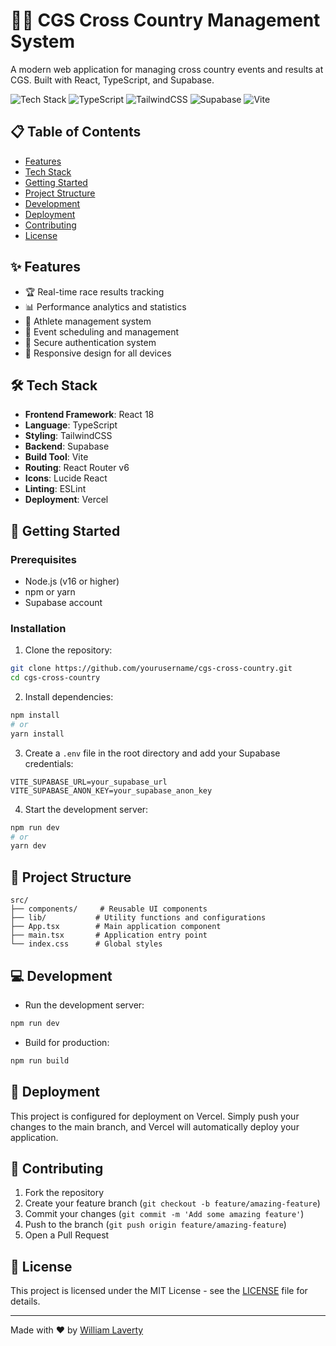# 🏃‍♂️ CGS Cross Country Management System

A modern web application for managing cross country events and results at CGS. Built with React, TypeScript, and Supabase.

![Tech Stack](https://img.shields.io/badge/React-20232A?style=for-the-badge&logo=react&logoColor=61DAFB)
![TypeScript](https://img.shields.io/badge/TypeScript-007ACC?style=for-the-badge&logo=typescript&logoColor=white)
![TailwindCSS](https://img.shields.io/badge/Tailwind_CSS-38B2AC?style=for-the-badge&logo=tailwind-css&logoColor=white)
![Supabase](https://img.shields.io/badge/Supabase-181818?style=for-the-badge&logo=supabase&logoColor=white)
![Vite](https://img.shields.io/badge/Vite-B73FE9?style=for-the-badge&logo=vite&logoColor=FFD62E)

## 📋 Table of Contents

- [Features](#-features)
- [Tech Stack](#-tech-stack)
- [Getting Started](#-getting-started)
- [Project Structure](#-project-structure)
- [Development](#-development)
- [Deployment](#-deployment)
- [Contributing](#-contributing)
- [License](#-license)

## ✨ Features

- 🏆 Real-time race results tracking
- 📊 Performance analytics and statistics
- 👥 Athlete management system
- 📅 Event scheduling and management
- 🔐 Secure authentication system
- 📱 Responsive design for all devices

## 🛠 Tech Stack

- **Frontend Framework**: React 18
- **Language**: TypeScript
- **Styling**: TailwindCSS
- **Backend**: Supabase
- **Build Tool**: Vite
- **Routing**: React Router v6
- **Icons**: Lucide React
- **Linting**: ESLint
- **Deployment**: Vercel

## 🚀 Getting Started

### Prerequisites

- Node.js (v16 or higher)
- npm or yarn
- Supabase account

### Installation

1. Clone the repository:
```bash
git clone https://github.com/yourusername/cgs-cross-country.git
cd cgs-cross-country
```

2. Install dependencies:
```bash
npm install
# or
yarn install
```

3. Create a `.env` file in the root directory and add your Supabase credentials:
```env
VITE_SUPABASE_URL=your_supabase_url
VITE_SUPABASE_ANON_KEY=your_supabase_anon_key
```

4. Start the development server:
```bash
npm run dev
# or
yarn dev
```

## 📁 Project Structure

```
src/
├── components/     # Reusable UI components
├── lib/           # Utility functions and configurations
├── App.tsx        # Main application component
├── main.tsx       # Application entry point
└── index.css      # Global styles
```

## 💻 Development

- Run the development server:
```bash
npm run dev
```

- Build for production:
```bash
npm run build
```

## 🚀 Deployment

This project is configured for deployment on Vercel. Simply push your changes to the main branch, and Vercel will automatically deploy your application.

## 🤝 Contributing

1. Fork the repository
2. Create your feature branch (`git checkout -b feature/amazing-feature`)
3. Commit your changes (`git commit -m 'Add some amazing feature'`)
4. Push to the branch (`git push origin feature/amazing-feature`)
5. Open a Pull Request

## 📄 License

This project is licensed under the MIT License - see the [LICENSE](LICENSE) file for details.

---

Made with ❤️ by [William Laverty](https://william-laverty.online/)
